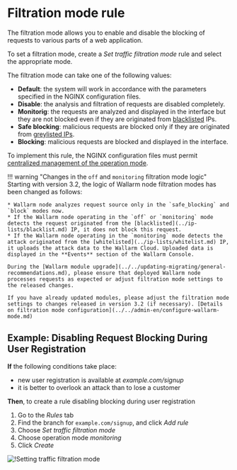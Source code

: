 [link-wallarm-mode-override]:       ../../admin-en/configure-parameters-en.md#wallarm_mode_allow_override

[img-mode-rule]:        ../../images/user-guides/rules/wallarm-mode-rule-with-safe-blocking.png

# Filtration mode rule

The filtration mode allows you to enable and disable the blocking of requests to various parts of a web application.

To set a filtration mode, create a *Set traffic filtration mode* rule and select the appropriate mode.

The filtration mode can take one of the following values:

* **Default**: the system will work in accordance with the parameters specified in the NGINX configuration files.
* **Disable**: the analysis and filtration of requests are disabled completely.
* **Monitorig**: the requests are analyzed and displayed in the interface but they are not blocked even if they are originated from [blacklisted](../ip-lists/blacklist.md) IPs.
* **Safe blocking**: malicious requests are blocked only if they are originated from [greylisted IPs](../ip-lists/greylist.md).
* **Blocking**: malicious requests are blocked and displayed in the interface.

To implement this rule, the NGINX configuration files must permit [centralized management of the operation mode][link-wallarm-mode-override].

!!! warning "Changes in the `off` and `monitoring` filtration mode logic"
    Starting with version 3.2, the logic of Wallarm node filtration modes has been changed as follows:

    * Wallarm node analyzes request source only in the `safe_blocking` and `block` modes now.
    * If the Wallarm node operating in the `off` or `monitoring` mode detects the request originated from the [blacklisted](../ip-lists/blacklist.md) IP, it does not block this request.
    * If the Wallarm node operating in the `monitoring` mode detects the attack originated from the [whitelisted](../ip-lists/whitelist.md) IP, it uploads the attack data to the Wallarm Cloud. Uploaded data is displayed in the **Events** section of the Wallarm Console.

    During the [Wallarm module upgrade](../../updating-migrating/general-recommendations.md), please ensure that deployed Wallarm node processes requests as expected or adjust filtration mode settings to the released changes.

    If you have already updated modules, please adjust the filtration mode settings to changes released in version 3.2 (if necessary). [Details on filtration mode configuration](../../admin-en/configure-wallarm-mode.md)

## Example: Disabling Request Blocking During User Registration

**If** the following conditions take place:

* new user registration is available at *example.com/signup*
* it is better to overlook an attack than to lose a customer

**Then**, to create a rule disabling blocking during user registration

1. Go to the *Rules* tab
1. Find the branch for `example.com/signup`, and click *Add rule*
1. Choose *Set traffic filtration mode*
1. Choose operation mode *monitoring*
1. Click *Create*

![!Setting traffic filtration mode][img-mode-rule]
